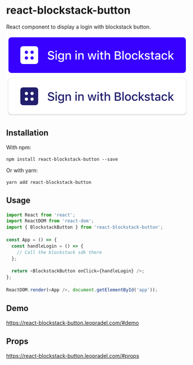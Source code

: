 # react-blockstack-button

React component to display a login with blockstack button.

<div>
  <img src="assets/btn-blockstack-blue-l.svg" alt="Blockstack logo blue">
  <img src="assets/btn-blockstack-light-l.svg" alt="Blockstack logo light">
</div>

## Installation

With npm:

`npm install react-blockstack-button --save`

Or with yarn:

`yarn add react-blockstack-button`

## Usage

```javascript
import React from 'react';
import ReactDOM from 'react-dom';
import { BlockstackButton } from 'react-blockstack-button';

const App = () => {
  const handleLogin = () => {
    // Call the blockstack sdk there
  };

  return <BlockstackButton onClick={handleLogin} />;
};

ReactDOM.render(<App />, document.getElementById('app'));
```

## Demo

https://react-blockstack-button.leopradel.com/#demo

## Props

https://react-blockstack-button.leopradel.com/#props
